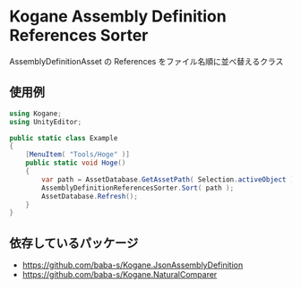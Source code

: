 # Kogane Assembly Definition References Sorter

AssemblyDefinitionAsset の References をファイル名順に並べ替えるクラス

## 使用例

```csharp
using Kogane;
using UnityEditor;

public static class Example
{
    [MenuItem( "Tools/Hoge" )]
    public static void Hoge()
    {
        var path = AssetDatabase.GetAssetPath( Selection.activeObject );
        AssemblyDefinitionReferencesSorter.Sort( path );
        AssetDatabase.Refresh();
    }
}
```

## 依存しているパッケージ

* https://github.com/baba-s/Kogane.JsonAssemblyDefinition
* https://github.com/baba-s/Kogane.NaturalComparer